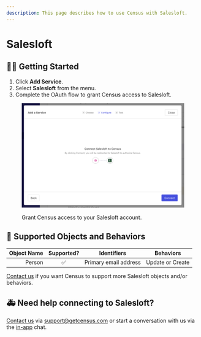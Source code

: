```yaml
---
description: This page describes how to use Census with Salesloft.
---
```


# Salesloft

## 🏃‍♀️ Getting Started

1. Click **Add Service**.
2. Select **Salesloft** from the menu.
3. Complete the OAuth flow to grant Census access to Salesloft.

<figure><img src="../.gitbook/assets/salesloft.png" alt=""><figcaption><p>Grant Census access to your Salesloft account.</p></figcaption></figure>

## 🔀 Supported Objects and Behaviors

| **Object Name** | **Supported?** | **Identifiers**  | **Behaviors** |
| --------------: | :------------: | ---------------- | --------------|
| Person | ✅ | Primary email address | Update or Create |

[Contact us](mailto:support@getcensus.com) if you want Census to support more Salesloft objects and/or behaviors.

## 🚑 Need help connecting to Salesloft?

[Contact us](mailto:support@getcensus.com) via support@getcensus.com or start a conversation with us via the [in-app](https://app.getcensus.com) chat.
